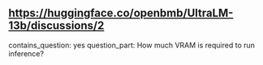 ## https://huggingface.co/openbmb/UltraLM-13b/discussions/2

contains_question: yes
question_part: How much VRAM is required to run inference?